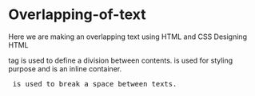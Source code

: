 # Overlapping-of-text
Here we are making an overlapping text using HTML and CSS
Designing HTML
<div> tag is used to define a division between contents. 
<span> is used for styling purpose and is an inline container.
<pre> is used to break a space between texts.


